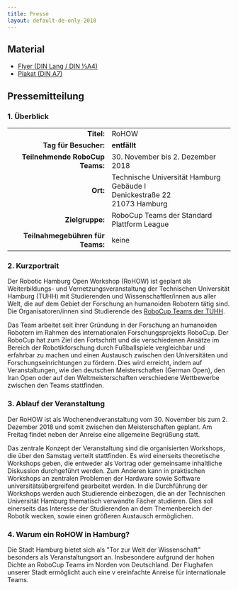 ```yaml
---
title: Presse
layout: default-de-only-2018
---
```


## Material

- [Flyer (DIN Lang / DIN ⅓A4)](/assets/img/Flyer2017.pdf)
- [Plakat (DIN A7)](/assets/img/Plakat2017.pdf)

## Pressemitteilung
### 1. Überblick

|                                 |                                                                                        |
| ----------:                     | :------                                                                                |
| **Titel:**                      | RoHOW                                                                                  |
| **Tag für Besucher:**           | **entfällt**                                                                           |                                                       |
| **Teilnehmende RoboCup Teams:** | 30. November bis 2. Dezember 2018                                                      |
| **Ort:**                        | Technische Universität Hamburg <br> Gebäude I <br> Denickestraße 22 <br> 21073 Hamburg |
| **Zielgruppe:**                 | RoboCup Teams der Standard Plattform League                                            |
| **Teilnahmegebühren für Teams:**| keine                                                                                  |

### 2. Kurzportrait

Der Robotic Hamburg Open Workshop (RoHOW) ist geplant als Weiterbildungs- und
Vernetzungsveranstaltung der Technischen Universität Hamburg (TUHH) mit
Studierenden und Wissenschaftler/innen aus aller Welt, die auf dem Gebiet der
Forschung an humanoiden Robotern tätig sind. Die Organisatoren/innen sind
Studierende des [RoboCup Teams der TUHH](https://www.hulks.de).

Das Team arbeitet seit ihrer Gründung in der Forschung an humanoiden Robotern im
Rahmen des internationalen Forschungsprojekts RoboCup. Der RoboCup hat zum Ziel
den Fortschritt und die verschiedenen Ansätze im Bereich der Robotikforschung
durch Fußballspiele vergleichbar und erfahrbar zu machen und einen Austausch
zwischen den Universitäten und Forschungseinrichtungen zu fördern. Dies wird
erreicht, indem auf Veranstaltungen, wie den deutschen Meisterschaften (German
Open), den Iran Open oder auf den Weltmeisterschaften verschiedene
Wettbewerbe zwischen den Teams stattfinden.

### 3. Ablauf der Veranstaltung

Der RoHOW ist als Wochenendveranstaltung vom 30. November bis zum 2. Dezember 2018 
und somit zwischen den Meisterschaften geplant. Am Freitag findet neben der Anreise 
eine allgemeine Begrüßung statt.

Das zentrale Konzept der Veranstaltung sind die organisierten Workshops, die
über den Samstag verteilt stattfinden. Es wird einerseits theoretische Workshops
geben, die entweder als Vortrag oder gemeinsame inhaltliche Diskussion
durchgeführt werden. Zum Anderen kann in praktischen Workshops an zentralen
Problemen der Hardware sowie Software universitätsübergreifend gearbeitet
werden. In die Durchführung der Workshops werden auch Studierende einbezogen,
die an der Technischen Universität Hamburg thematisch verwandte Fächer
studieren. Dies soll einerseits das Interesse der Studierenden an dem
Themenbereich der Robotik wecken, sowie einen größeren Austausch ermöglichen.

### 4. Warum ein RoHOW in Hamburg?

Die Stadt Hamburg bietet sich als "Tor zur Welt der Wissenschaft" besonders als
Veranstaltungsort an. Insbesondere aufgrund der hohen Dichte an RoboCup Teams im
Norden von Deutschland. Der Flughafen unserer Stadt ermöglicht auch eine v
ereinfachte Anreise für internationale Teams.
